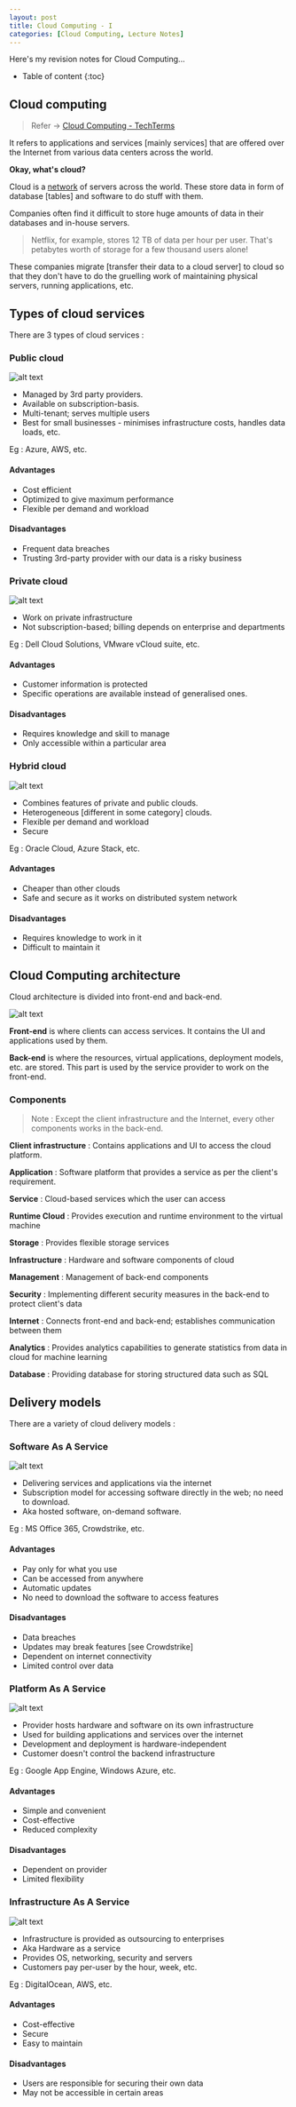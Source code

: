 ```yaml
---
layout: post
title: Cloud Computing - I
categories: [Cloud Computing, Lecture Notes]
---
```


Here's my revision notes for Cloud Computing...

* Table of content
{:toc}

## Cloud computing

> Refer -> [Cloud Computing - TechTerms](https://techterms.com/definition/cloud_computing)

It refers to applications and services [mainly services] that are offered over the Internet from various data centers across the world.

**Okay, what's cloud?**

Cloud is a [network](..\2024-08-06-internet.md) of servers across the world. These store data in form of database [tables] and software to do stuff with them.

Companies often find it difficult to store huge amounts of data in their databases and in-house servers.

> Netflix, for example, stores 12 TB of data per hour per user. That's petabytes worth of storage for a few thousand users alone!

These companies migrate [transfer their data to a cloud server] to cloud so that they don't have to do the gruelling work of maintaining physical servers, running applications, etc.

## Types of cloud services

There are 3 types of cloud services :

### Public cloud

![alt text](../images/img29.png)

* Managed by 3rd party providers.
* Available on subscription-basis.
* Multi-tenant; serves multiple users
* Best for small businesses - minimises infrastructure costs, handles data loads, etc.

Eg : Azure, AWS, etc.

#### Advantages

* Cost efficient
* Optimized to give maximum performance
* Flexible per demand and workload

#### Disadvantages

* Frequent data breaches
* Trusting 3rd-party provider with our data is a risky business

### Private cloud

![alt text](../images/img30.png)

* Work on private infrastructure
* Not subscription-based; billing depends on enterprise and departments

Eg : Dell Cloud Solutions, VMware vCloud suite, etc.

#### Advantages

* Customer information is protected
* Specific operations are available instead of generalised ones.

#### Disadvantages

* Requires knowledge and skill to manage
* Only accessible within a particular area

### Hybrid cloud

![alt text](../images/img31.png)

* Combines features of private and public clouds.
* Heterogeneous [different in some category] clouds.
* Flexible per demand and workload
* Secure

Eg : Oracle Cloud, Azure Stack, etc.

#### Advantages

* Cheaper than other clouds
* Safe and secure as it works on distributed system network

#### Disadvantages

* Requires knowledge to work in it
* Difficult to maintain it

## Cloud Computing architecture

Cloud architecture is divided into front-end and back-end.

![alt text](../images/img32.png)

**Front-end** is where clients can access services. It contains the UI and applications used by them.

**Back-end** is where the resources, virtual applications, deployment models, etc. are stored. This part is used by the service provider to work on the front-end.

### Components

> Note : Except the client infrastructure and the Internet, every other components works in the back-end.

**Client infrastructure** : Contains applications and UI to access the cloud platform.

**Application** : Software platform that provides a service as per the client's requirement.

**Service** : Cloud-based services which the user can access

**Runtime Cloud** : Provides execution and runtime environment to the virtual machine

**Storage** : Provides flexible storage services

**Infrastructure** : Hardware and software components of cloud

**Management** : Management of back-end components

**Security** : Implementing different security measures in the back-end to protect client's data

**Internet** : Connects front-end and back-end; establishes communication between them

**Analytics** : Provides analytics capabilities to generate statistics from data in cloud for machine learning

**Database** : Providing database for storing structured data such as SQL

## Delivery models

There are a variety of cloud delivery models :

### Software As A Service

![alt text](../images/img33.png)

* Delivering services and applications via the internet
* Subscription model for accessing software directly in the web; no need to download.
* Aka hosted software, on-demand software.

Eg : MS Office 365, Crowdstrike, etc.

#### Advantages

* Pay only for what you use
* Can be accessed from anywhere
* Automatic updates
* No need to download the software to access features

#### Disadvantages

* Data breaches
* Updates may break features [see Crowdstrike]
* Dependent on internet connectivity
* Limited control over data

### Platform As A Service

![alt text](../images/img34.jpg)

* Provider hosts hardware and software on its own infrastructure
* Used for building applications and services over the internet
* Development and deployment is hardware-independent
* Customer doesn't control the backend infrastructure

Eg : Google App Engine, Windows Azure, etc.

#### Advantages

* Simple and convenient
* Cost-effective
* Reduced complexity

#### Disadvantages

* Dependent on provider
* Limited flexibility

### Infrastructure As A Service

![alt text](../images/img35.jpg)

* Infrastructure is provided as outsourcing to enterprises
* Aka Hardware as a service
* Provides OS, networking, security and servers
* Customers pay per-user by the hour, week, etc.

Eg : DigitalOcean, AWS, etc.

#### Advantages

* Cost-effective
* Secure
* Easy to maintain

#### Disadvantages

* Users are responsible for securing their own data
* May not be accessible in certain areas
